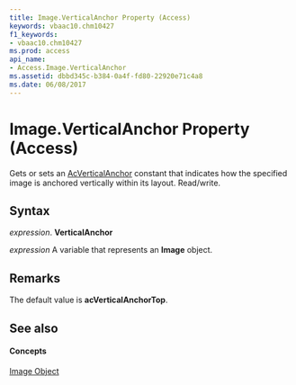 ```yaml
---
title: Image.VerticalAnchor Property (Access)
keywords: vbaac10.chm10427
f1_keywords:
- vbaac10.chm10427
ms.prod: access
api_name:
- Access.Image.VerticalAnchor
ms.assetid: dbbd345c-b384-0a4f-fd80-22920e71c4a8
ms.date: 06/08/2017
---
```



# Image.VerticalAnchor Property (Access)

Gets or sets an [AcVerticalAnchor](acverticalanchor-enumeration-access.md) constant that indicates how the specified image is anchored vertically within its layout. Read/write.


## Syntax

 _expression_. **VerticalAnchor**

 _expression_ A variable that represents an **Image** object.


## Remarks

The default value is  **acVerticalAnchorTop**.


## See also


#### Concepts


[Image Object](image-object-access.md)

